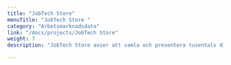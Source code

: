```yaml
---
title: "JobTech Store"
menuTitle: "JobTech Store "
category: "Arbetsmarknadsdata"
link: "/docs/projects/JobTech Store"
weight: 7
description: "JobTech Store avser att samla och presentera tusentals digitala arbetsmarknadstjänster, allt på ett ställe."

---
```


